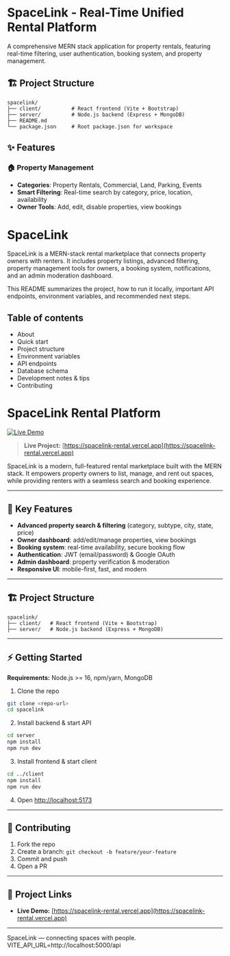 # SpaceLink - Real-Time Unified Rental Platform

A comprehensive MERN stack application for property rentals, featuring real-time filtering, user authentication, booking system, and property management.

## 🏗️ Project Structure

```
spacelink/
├── client/          # React frontend (Vite + Bootstrap)
├── server/          # Node.js backend (Express + MongoDB)
├── README.md
└── package.json     # Root package.json for workspace
```

## ✨ Features

### 🏠 Property Management

- **Categories**: Property Rentals, Commercial, Land, Parking, Events
- **Smart Filtering**: Real-time search by category, price, location, availability
- **Owner Tools**: Add, edit, disable properties, view bookings

# SpaceLink

SpaceLink is a MERN-stack rental marketplace that connects property owners with renters. It includes property listings, advanced filtering, property management tools for owners, a booking system, notifications, and an admin moderation dashboard.

This README summarizes the project, how to run it locally, important API endpoints, environment variables, and recommended next steps.

## Table of contents

- About
- Quick start
- Project structure
- Environment variables
- API endpoints
- Database schema
- Development notes & tips
- Contributing

# SpaceLink Rental Platform

[![Live Demo](https://img.shields.io/badge/Live-Demo-blue)](https://spacelink-rental.vercel.app)

> **Live Project:** [https://spacelink-rental.vercel.app](https://spacelink-rental.vercel.app)

SpaceLink is a modern, full-featured rental marketplace built with the MERN stack. It empowers property owners to list, manage, and rent out spaces, while providing renters with a seamless search and booking experience.

---

## 🚀 Key Features

- **Advanced property search & filtering** (category, subtype, city, state, price)
- **Owner dashboard**: add/edit/manage properties, view bookings
- **Booking system**: real-time availability, secure booking flow
- **Authentication**: JWT (email/password) & Google OAuth
- **Admin dashboard**: property verification & moderation
- **Responsive UI**: mobile-first, fast, and modern

---

## 🏗️ Project Structure

```
spacelink/
├── client/   # React frontend (Vite + Bootstrap)
├── server/   # Node.js backend (Express + MongoDB)
```

---

## ⚡ Getting Started

**Requirements:** Node.js >= 16, npm/yarn, MongoDB

1. Clone the repo

```bash
git clone <repo-url>
cd spacelink
```

2. Install backend & start API

```bash
cd server
npm install
npm run dev
```

3. Install frontend & start client

```bash
cd ../client
npm install
npm run dev
```

4. Open [http://localhost:5173](http://localhost:5173)

---

## 📝 Contributing

1. Fork the repo
2. Create a branch: `git checkout -b feature/your-feature`
3. Commit and push
4. Open a PR

---

## 📣 Project Links

- **Live Demo:** [https://spacelink-rental.vercel.app](https://spacelink-rental.vercel.app)

---

SpaceLink — connecting spaces with people.
VITE_API_URL=http://localhost:5000/api
